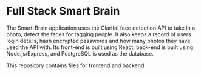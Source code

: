 # Full Stack Smart Brain
The Smart-Brain application uses the Clarifai face detection API to take in a photo, detect the faces for tagging people.
It also keeps a record of users login details, hash encrypted passwords and how many photos they have used the API with. 
Its front-end is built using React, back-end is built using Node.js/Express, and PostgreSQL is used as the database.

This repository contains files for frontend and backend.

